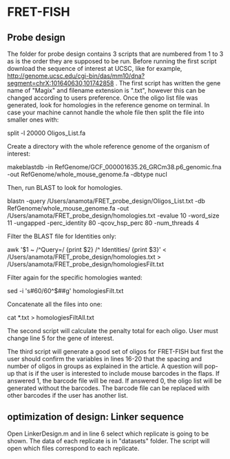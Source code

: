 # FRET-FISH

## Probe design

The folder for probe design contains 3 scripts that are numbered from 1 to 3 as is the order they are supposed to be run. Before running the first script download the sequence of interest at UCSC, like for example, http://genome.ucsc.edu/cgi-bin/das/mm10/dna?segment=chrX:101640630,101742858 . The first script has written the gene name of "Magix" and filename extension is ".txt", however this can be changed according to users preference. Once the oligo list file was generated, look for homologies in the reference genome on terminal. In case your machine cannot handle the whole file then split the file into smaller ones with:

split -l 20000 Oligos_List.fa

Create a directory with the whole reference genome of the organism of interest:

makeblastdb -in RefGenome/GCF_000001635.26_GRCm38.p6_genomic.fna -out RefGenome/whole_mouse_genome.fa -dbtype nucl

Then, run BLAST to look for homologies.

blastn -query /Users/anamota/FRET_probe_design/Oligos_List.txt -db RefGenome/whole_mouse_genome.fa -out /Users/anamota/FRET_probe_design/homologies.txt -evalue 10 -word_size 11 -ungapped -perc_identity 80 -qcov_hsp_perc 80 -num_threads 4

Filter the BLAST file for Identities only:

awk '$1 ~ /^Query=/ {print $2} /^ Identities/ {print $3}' < /Users/anamota/FRET_probe_design/homologies.txt > /Users/anamota/FRET_probe_design/homologiesFilt.txt

Filter again for the specific homologies wanted:

sed -i 's#60/60^$##g' homologiesFilt.txt

Concatenate all the files into one:

cat *.txt > homologiesFiltAll.txt

The second script will calculate the penalty total for each oligo. User must change line 5 for the gene of interest.

The third script will generate a good set of oligos for FRET-FISH but first the user should confirm the variables in lines 16-20 that the spacing and number of oligos in groups as explained in the article. A question will pop-up that is if the user is interested to include mouse barcodes in the flaps. If answered 1, the barcode file will be read. If answered 0, the oligo list will be generated without the barcodes. The barcode file can be replaced with other barcodes if the user has another list.


## optimization of design: Linker sequence

Open LinkerDesign.m and in line 6 select which replicate is going to be shown. The data of each replicate is in "datasets" folder. The script will open which files correspond to each replicate.
